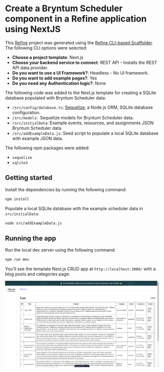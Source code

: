 # Create a Bryntum Scheduler component in a Refine application using NextJS

This [Refine](https://github.com/refinedev/refine) project was generated using the [Refine CLI-based Scaffolder](https://github.com/refinedev/refine/tree/master/packages/create-refine-app). The following CLI options were selected:

- **Choose a project template**: Next.js
- **Choose your backend service to connect**: REST API - Installs the REST API data provider.
- **Do you want to use a UI Framework?**: Headless - No UI framework.
- **Do you want to add example pages?**: Yes
- **Do you need any Authentication logic?**: None

The following code was added to the Next.js template for creating a SQLite database populated with Bryntum Scheduler data:

- `/src/config/database.ts`: [Sequelize](https://sequelize.org/), a Node.js ORM, SQLite database configuration.
- `/src/models`:  Sequelize models for Bryntum Scheduler data.
- `/src/initialData`: Example events, resources, and assignments JSON Bryntum Scheduler data.
- `/src/addExampleData.js`: Seed script to populate a local SQLite database with example JSON data.

The following npm packages were added:

- `sequelize`
- `sqlite3`

## Getting started

Install the dependencies by running the following command: 

```sh
npm install
```

Populate a local SQLite database with the example scheduler data in `src/initialData`:

```sh
node src/addExampleData.js
```

## Running the app

Run the local dev server using the following command:

```sh
npm run dev
```

You'll see the template Next.js CRUD app at `http://localhost:3000/` with a blog posts and categories page:

![Initial Bryntum Gantt with two tasks and a dependency between the tasks](images/initial-app.png)